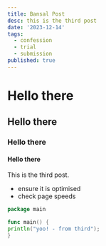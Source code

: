```yaml
---
title: Bansal Post
desc: this is the third post
date: '2023-12-14'
tags:
  - confession
  - trial
  - submission
published: true
---
```


# Hello there

## Hello there

### Hello there

#### Hello there

This is the third post.

- ensure it is optimised
- check page speeds

```go
package main

func main() {
println("yoo! - from third");
}

```
